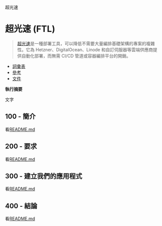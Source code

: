 超光速

# 超光速 (FTL)

> [超光速](https://github.com/yarlson/ftl)是一種部署工具，可以降低不需要大量編排基礎架構的專案的複雜性。它為 Hetzner、DigitalOcean、Linode 和自訂伺服器等雲端供應商提供自動化部署，而無需 CI/CD 管道或容器編排平台的開銷。

-   [詞彙表](./GLOSSARY.md)
-   [參考](./REFERENCES.md)
-   [文件](./DOCUMENTATION.md)

**執行摘要**

文字

## 100 - 簡介

看[README.md](./100/README.md)

## 200 - 要求

看[README.md](./200/README.md)

## 300 - 建立我們的應用程式

看[README.md](./300/README.md)

## 400 - 結論

看[README.md](./400/README.md)

